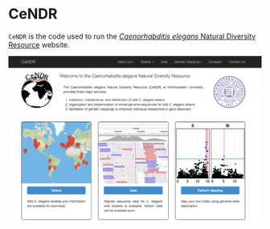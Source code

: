 # CeNDR

`CeNDR` is the code used to run the [_Caenorhabditis elegans_ Natural Diversity Resource](http://www.elegansvariation.org) website.

![cendr website](cendr/static/img/main/screenshot.png)
